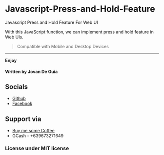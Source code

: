 # Javascript-Press-and-Hold-Feature
Javascript Press and Hold Feature For Web UI

With this JavaScript function, we can implement press and hold feature in Web UIs.

> Compatible with Mobile and Desktop Devices

----

****Enjoy****
#### Written by Jovan De Guia

## Socials

- [Github](https://github.com/jxmked)
- [Facebook](https://www.facebook.com/deguia25)

## Support via

- [Buy me some Coffee](https://www.buymeacoffee.com/jxmked)
- GCash - +639673271649

### License under MIT license
